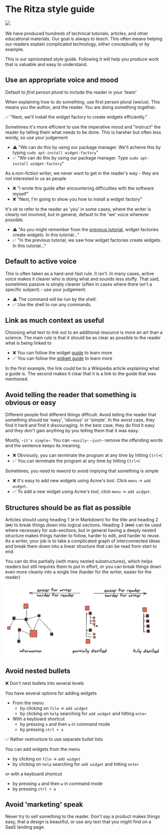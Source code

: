 # The Ritza style guide

![](https://i.ritzastatic.com/images/8669ccb26a744f6489d31fb26d6aecb7/writingablog.png)

We have produced hundreds of technical tutorials, articles, and other educational materials. Our goal is always to *teach*. 
This often means helping our readers explain complicated technology, either conceptually or by example.

This is our opinionated style guide. Following it will help you produce work that is valuable and easy to understand.

## Use an appropriate voice and mood

Default to *first person plural* to include the reader in your 'team'

When explaining how to do something, use first person plural (we/us). This means you the author, and the reader. You are doing something together. 

✅ "Next, we'll install the widget factory to create widgets efficiently."

Sometimes it's more efficient to use the imperative mood and "instruct" the reader by telling them what needs to be done. 
This is harsher but often less wordy, so use your judgement

* ⚠️ "We can do this by using our package manager. We'll acheive this by typing `sudo apt-install widget-factory`"
* ✅ "We can do this by using our package manager. Type `sudo apt-install widget-factory`"

As a non-fiction writer, we never want to get in the reader's way - they are not interested in us as people

* ❌ "I wrote this guide after encountering difficulties with the software myself"
* ❌ "Next, I'm going to show you how to install a widget factory"

It's ok to refer to the reader as 'you' in some cases, where the writer is clearly not involved, but in general, default to the 'we' voice wherever possible.

* ⚠️ "As you might remember from the [previous tutorial](#), widget factories create widgets. In this tutorial..."
* ✅ "In the previous tutorial, we saw how widget factories create widgets. In this tutorial..."

## Default to active voice

This is often taken as a hard-and-fast rule. It isn't. In many cases, active voice makes it clearer who is doing what and sounds less stuffy. That said, sometimes passive is simply cleaner (often in cases where there isn't a specific subject) - use your judgement.

* ⚠️ The command will be run by the shell.
* ✅ Use the shell to run any commands.

## Link as much context as useful

Choosing what text to link out to an additional resource is more an art than a science. The main rule is that it should be as clear as possible to the reader
what is being linked to

* ❌ You can follow the widget [guide](#) to learn more
* ✅ You can follow the [widget guide](#) to learn more

In the first example, the link could be to a Wikipedia article explaining what a guide is. The second makes it clear that it is a link to the guide that was mentioned.

## Avoid telling the reader that something is obvious or easy

Different people find different things difficult. Avoid telling the reader that something should be 'easy', 'obvious' or 'simple'. In the worst case, they find it hard and find it discouraging. In the best case, they do find it easy and they don't gain anything by you telling them that it was easy.

Mostly, `~it's simple~`. You can `~easily~` `~just~` remove the offending words and the sentence keeps its meaning.

* ❌ Obviously, you can terminate the program at any time by hitting `Ctrl+C`
* ✅ You can terminate the program at any time by hitting `Ctrl+C`

Sometimes, you need to reword to avoid implying that something is simple

* ❌ It's easy to add new widgets using Acme's tool. Click `menu` -> `add widget`.
* ✅ To add a new widget using Acme's tool, click `menu` -> `add widget`.

## Structures should be as flat as possible

Articles should using heading 1 (`#` in Markdown) for the title and heading 2 (`##`) to break things down into logical sections. Heading 3 (`###`) can be used where necessary for sub-sections, but in general having a deeply nested structure makes things harder to follow, harder to edit, and harder to reuse. As a writer, your job is to take a complicated graph of interconnected ideas and break them down into a linear structure that can be read from start to end.

You can do this partially (with many nested substructures), which helps readers but still requires them to put in effort, or you can break things down even more cleanly into a single line (harder for the writer, easier for the reader)

![distilling information](/img/distillinginfo.png)


## Avoid nested bullets

❌ Don't nest bullets into several levels

You have several options for adding widgets

* From the menu
    * by clicking on `file` -> `add widget`
    * by clicking on `help` searching for `add widget` and hitting `enter`
* With a keyboard shortcut
    * by pressing `a` and then `w` in command mode
    * by pressing `ctrl + a`

✅ Rather restructure to use separate bullet lists

You can add widgets from the menu
* by clicking on `file` -> `add widget`
* by clicking on `help` searching for `add widget` and hitting `enter`

or with a keyboard shortcut
* by pressing `a` and then `w` in command mode
* by pressing `ctrl + a`

## Avoid 'marketing' speak

Never try to sell something to the reader. Don't say a product makes things easy, that a design is beautiful, or use any text that you might find on a SaaS landing page.

